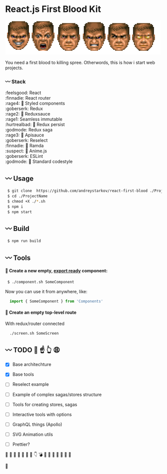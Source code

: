 
# React.js First Blood Kit

![Rampage!](./godmode.png)

You need a first blood to killing spree.
Otherwords, this is how i start web projects.

### :wavy_dash: Stack
:feelsgood: React<br />
:finnadie: React router<br />
:rage4: :small_red_triangle: Styled components<br />
:goberserk: Redux<br />
:rage2: :small_red_triangle: Reduxsauce<br />
:rage1: Seamless immutable<br />
:hurtrealbad: :small_red_triangle: Redux persist<br />
:godmode: Redux saga<br />
:rage3: :small_red_triangle: Apisauce<br />
:goberserk: Reselect<br />
:finnadie: :small_red_triangle: Ramda<br />
:suspect: :small_red_triangle: Anime.js<br />
:goberserk: ESLint<br />
:godmode: :small_red_triangle: Standard codestyle<br >

## :wavy_dash: Usage 

```bash
 $ git clone  https://github.com/andreystarkov/react-first-blood ./ProjectName
 $ cd ./ProjectName
 $ chmod +X ./*.sh
 $ npm i
 $ npm start
```

## :wavy_dash: Build 

```bash
 $ npm run build
```

## :wavy_dash: Tools

#### :small_blue_diamond: Create a new empty, [export ready](https://github.com/andreystarkov/create-index-exports) component:
```bash
 $ ./component.sh SomeComponent
```
Now you can use it from anywhere, like:
```js
  import { SomeComponent } from 'Components'
```

#### :small_blue_diamond: Create an empty top-level route
With redux/router connected
```bash
  ./screen.sh SomeScreen
```

## :wavy_dash: TODO :poop: :point_up: :point_up_2: :weary:
- [x] Base architechture
- [x] Base tools
- [ ] Reselect example
- [ ] Example of complex sagas/stores structure
- [ ] Tools for creating stores, sagas
- [ ] Interactive tools with options
- [ ] GraphQL things (Apollo)
- [ ] SVG Animation utils
- [ ] Prettier?


 :hocho: :baby_chick: :chicken: :two_men_holding_hands:
 :gun: :bath: :smoking: :point_down:
 :bomb: :santa: :fork_and_knife: :money_with_wings:
 :nose: :electric_plug: :eggplant: :hammer:

 :cop:

